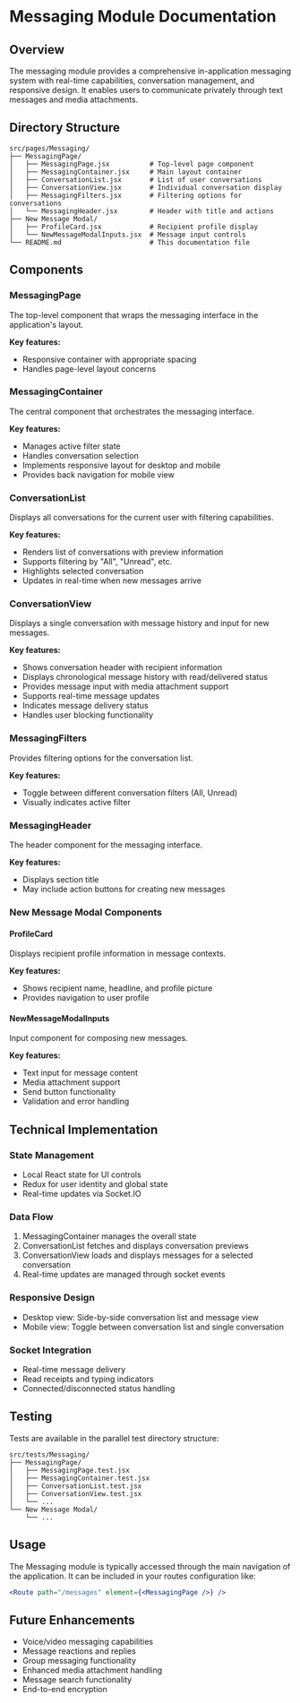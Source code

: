 # Messaging Module Documentation

## Overview

The messaging module provides a comprehensive in-application messaging system with real-time capabilities, conversation management, and responsive design. It enables users to communicate privately through text messages and media attachments.

## Directory Structure

```
src/pages/Messaging/
├── MessagingPage/
│   ├── MessagingPage.jsx          # Top-level page component
│   ├── MessagingContainer.jsx     # Main layout container
│   ├── ConversationList.jsx       # List of user conversations
│   ├── ConversationView.jsx       # Individual conversation display
│   ├── MessagingFilters.jsx       # Filtering options for conversations
│   └── MessagingHeader.jsx        # Header with title and actions
├── New Message Modal/
│   ├── ProfileCard.jsx            # Recipient profile display
│   └── NewMessageModalInputs.jsx  # Message input controls
└── README.md                      # This documentation file
```

## Components

### MessagingPage

The top-level component that wraps the messaging interface in the application's layout.

**Key features:**
- Responsive container with appropriate spacing
- Handles page-level layout concerns

### MessagingContainer

The central component that orchestrates the messaging interface.

**Key features:**
- Manages active filter state
- Handles conversation selection
- Implements responsive layout for desktop and mobile
- Provides back navigation for mobile view

### ConversationList

Displays all conversations for the current user with filtering capabilities.

**Key features:**
- Renders list of conversations with preview information
- Supports filtering by "All", "Unread", etc.
- Highlights selected conversation
- Updates in real-time when new messages arrive

### ConversationView

Displays a single conversation with message history and input for new messages.

**Key features:**
- Shows conversation header with recipient information
- Displays chronological message history with read/delivered status
- Provides message input with media attachment support
- Supports real-time message updates
- Indicates message delivery status
- Handles user blocking functionality

### MessagingFilters

Provides filtering options for the conversation list.

**Key features:**
- Toggle between different conversation filters (All, Unread)
- Visually indicates active filter

### MessagingHeader

The header component for the messaging interface.

**Key features:**
- Displays section title
- May include action buttons for creating new messages

### New Message Modal Components

#### ProfileCard

Displays recipient profile information in message contexts.

**Key features:**
- Shows recipient name, headline, and profile picture
- Provides navigation to user profile

#### NewMessageModalInputs

Input component for composing new messages.

**Key features:**
- Text input for message content
- Media attachment support
- Send button functionality
- Validation and error handling

## Technical Implementation

### State Management
- Local React state for UI controls
- Redux for user identity and global state
- Real-time updates via Socket.IO

### Data Flow
1. MessagingContainer manages the overall state
2. ConversationList fetches and displays conversation previews
3. ConversationView loads and displays messages for a selected conversation
4. Real-time updates are managed through socket events

### Responsive Design
- Desktop view: Side-by-side conversation list and message view
- Mobile view: Toggle between conversation list and single conversation

### Socket Integration
- Real-time message delivery
- Read receipts and typing indicators
- Connected/disconnected status handling

## Testing

Tests are available in the parallel test directory structure:

```
src/tests/Messaging/
├── MessagingPage/
│   ├── MessagingPage.test.jsx
│   ├── MessagingContainer.test.jsx
│   ├── ConversationList.test.jsx
│   ├── ConversationView.test.jsx
│   └── ...
└── New Message Modal/
    └── ...
```

## Usage

The Messaging module is typically accessed through the main navigation of the application. It can be included in your routes configuration like:

```jsx
<Route path="/messages" element={<MessagingPage />} />
```

## Future Enhancements

- Voice/video messaging capabilities
- Message reactions and replies
- Group messaging functionality
- Enhanced media attachment handling
- Message search functionality
- End-to-end encryption